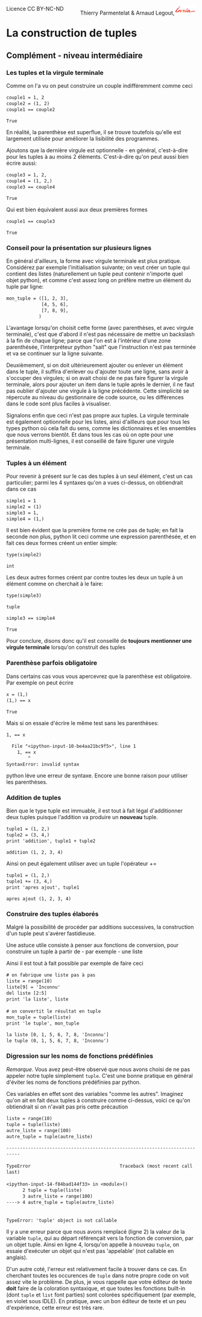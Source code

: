 
<span style="float:left;">Licence CC BY-NC-ND</span><span style="float:right;">Thierry Parmentelat &amp; Arnaud Legout,<img src="../../media/inria-25.png" style="display:inline"></span><br/>

# La construction de tuples

## Complément - niveau intermédiaire

### Les tuples et la virgule terminale

Comme on l'a vu on peut construire un couple indifféremment comme ceci


```
couple1 = 1, 2
couple2 = (1, 2)
couple1 == couple2
```




    True



En réalité, la parenthèse est superflue, il se trouve toutefois qu'elle est largement utilisée pour améliorer la lisibilité des programmes.

Ajoutons que la dernière virgule est optionnelle - en général, c'est-à-dire pour les tuples à au moins 2 éléments. C'est-à-dire qu'on peut aussi bien écrire aussi:


```
couple3 = 1, 2,
couple4 = (1, 2,)
couple3 == couple4
```




    True



Qui est bien équivalent aussi aux deux premières formes


```
couple1 == couple3
```




    True



### Conseil pour la présentation sur plusieurs lignes

En général d'ailleurs, la forme avec virgule terminale est plus pratique. Considérez par exemple l'initialisation suivante; on veut créer un tuple qui contient des listes (naturellement un tuple peut contenir n'importe quel objet python), et comme c'est assez long on préfère mettre un élément du tuple par ligne:


```
mon_tuple = ([1, 2, 3],
             [4, 5, 6],
             [7, 8, 9],
            )
```

L'avantage lorsqu'on choisit cette forme (avec parenthèses, et avec virgule terminale), c'est que d'abord il n'est pas nécessaire de mettre un backslash à la fin de chaque ligne; parce que l'on est à l'intérieur d'une zone parenthésée, l'interpréteur python "sait" que l'instruction n'est pas terminée et va se continuer sur la ligne suivante.

Deuxièmement, si on doit ultérieurement ajouter ou enlever un élément dans le tuple, il suffira d'enlever ou d'ajouter toute une ligne, sans avoir à s'occuper des virgules; si on avait choisi de ne pas faire figurer la virgule terminale, alors pour ajouter un item dans le tuple après le dernier, il ne faut pas oublier d'ajouter une virgule à la ligne précédente. Cette simplicité se répercute au niveau du gestionnaire de code source, ou les différences dans le code sont plus faciles à visualiser.

Signalons enfin que ceci n'est pas propre aux tuples. La virgule terminale est également optionnelle pour les listes, ainsi d'ailleurs que pour tous les types python où cela fait du sens, comme les dictionnaires et les ensembles que nous verrons bientôt. Et dans tous les cas où on opte pour une présentation multi-lignes, il est conseillé de faire figurer une virgule terminale.

### Tuples à un élément

Pour revenir à présent sur le cas des tuples à un seul élément, c'est un cas particulier; parmi les 4 syntaxes qu'on a vues ci-dessus, on obtiendrait dans ce cas


```
simple1 = 1
simple2 = (1)
simple3 = 1,
simple4 = (1,)
```

Il est bien évident que la première forme ne crée pas de tuple; en fait la seconde non plus, python lit ceci comme une expression parenthésée, et en fait ces deux formes créent un entier simple:


```
type(simple2)
```




    int



Les deux autres formes créent par contre toutes les deux un tuple à un élément comme on cherchait à le faire:


```
type(simple3)
```




    tuple




```
simple3 == simple4
```




    True



Pour conclure, disons donc qu'il est conseillé de **toujours mentionner une virgule terminale** lorsqu'on construit des tuples

### Parenthèse parfois obligatoire

Dans certains cas vous vous apercevrez que la parenthèse est obligatoire. Par exemple on peut écrire


```
x = (1,)
(1,) == x
```




    True



Mais si on essaie d'écrire le même test sans les parenthèses:


```
1, == x
```


      File "<ipython-input-10-be4aa21bc9f5>", line 1
        1, == x
            ^
    SyntaxError: invalid syntax



python lève une erreur de syntaxe. Encore une bonne raison pour utiliser les parenthèses.

### Addition de tuples

Bien que le type tuple est immuable, il est tout à fait légal d'additionner deux tuples puisque l'addition va produire un **nouveau** tuple.


```
tuple1 = (1, 2,)
tuple2 = (3, 4,)
print 'addition', tuple1 + tuple2
```

    addition (1, 2, 3, 4)


Ainsi on peut également utiliser avec un tuple l'opérateur +=


```
tuple1 = (1, 2,)
tuple1 += (3, 4,)
print 'apres ajout', tuple1
```

    apres ajout (1, 2, 3, 4)


### Construire des tuples élaborés

Malgré la possibilité de procéder par additions successives, la construction d'un tuple peut s'avérer fastidieuse.

Une astuce utile consiste à penser aux fonctions de conversion, pour construire un tuple à partir de - par exemple - une liste

Ainsi il est tout à fait possible par exemple de faire ceci


```
# on fabrique une liste pas à pas
liste = range(10)
liste[9] = 'Inconnu'
del liste [2:5]
print 'la liste', liste

# on convertit le résultat en tuple
mon_tuple = tuple(liste)
print 'le tuple', mon_tuple
```

    la liste [0, 1, 5, 6, 7, 8, 'Inconnu']
    le tuple (0, 1, 5, 6, 7, 8, 'Inconnu')


### Digression sur les noms de fonctions prédéfinies

*Remarque*. Vous avez peut-être observé que nous avons choisi de ne pas appeler notre tuple simplement `tuple`. C'est une bonne pratique en général d'éviter les noms de fonctions prédéfinies par python.

Ces variables en effet sont des variables "comme les autres". Imaginez qu'on ait en fait deux tuples à construire comme ci-dessus, voici ce qu'on obtiendrait si on n'avait pas pris cette précaution


```
liste = range(10)
tuple = tuple(liste)
autre_liste = range(100)
autre_tuple = tuple(autre_liste)
```


    ---------------------------------------------------------------------------

    TypeError                                 Traceback (most recent call last)

    <ipython-input-14-f84bad144f33> in <module>()
          2 tuple = tuple(liste)
          3 autre_liste = range(100)
    ----> 4 autre_tuple = tuple(autre_liste)


    TypeError: 'tuple' object is not callable


Il y a une erreur parce que nous avons remplacé (ligne 2) la valeur de la variable `tuple`, qui au départ référençait vers la fonction de conversion, par un objet tuple. Ainsi en ligne 4, lorsqu'on appelle à nouveau `tuple`, on essaie d'exécuter un objet qui n'est pas 'appelable' (not callable en anglais).

D'un autre coté, l'erreur est relativement facile à trouver dans ce cas. En cherchant toutes les occurences de `tuple` dans notre propre code on voit assez vite le problème. De plus, je vous rappelle que votre éditeur de texte **doit** faire de la coloration syntaxique, et que toutes les fonctions built-in (dont `tuple` et `list` font parties) sont colorées spécifiquement (par exemple, en violet sous IDLE). En pratique, avec un bon éditeur de texte et un peu d'expérience, cette erreur est très rare.
